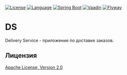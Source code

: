 [![License](https://img.shields.io/hexpm/l/plug.svg)](http://www.apache.org/licenses/LICENSE-2.0.html)
[![Language](https://img.shields.io/badge/Language-English-blue.svg)](README.md)
[![Spring Boot](https://img.shields.io/badge/-Spring%20Boot-green)](https://spring.io/projects/spring-boot)
[![Vaadin](https://img.shields.io/badge/-Vaadin-%2300b4f0)](https://vaadin.com/)
[![Flyway](https://img.shields.io/badge/-Flyway-blue)](https://flywaydb.org/)

# DS
Delivery Service - приложение по доставке заказов.
## Лицензия
[Apache License, Version 2.0](http://www.apache.org/licenses/LICENSE-2.0)

